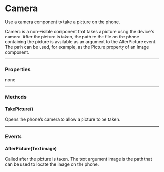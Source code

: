 # Camera

Use a camera component to take a picture on the phone.

Camera is a non-visible component that takes a picture using the device's camera. After the picture is taken, the path to the file on the phone containing the picture is available as an argument to the AfterPicture event. The path can be used, for example, as the Picture property of an Image component.

---

### Properties

none

---

### Methods

#### TakePicture()

Opens the phone's camera to allow a picture to be taken.

---

### Events

#### AfterPicture(Text image)

Called after the picture is taken. The text argument image is the path that can be used to locate the image on the phone.

